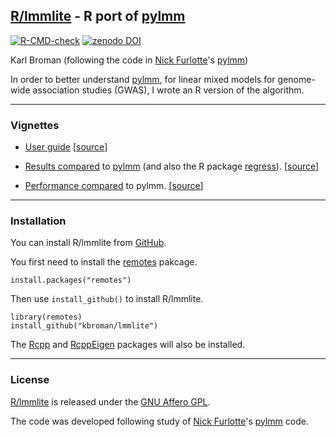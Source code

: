 ## [R/lmmlite](https://kbroman.org/lmmlite) - R port of [pylmm](https://github.com/nickFurlotte/pylmm)

[![R-CMD-check](https://github.com/kbroman/lmmlite/actions/workflows/R-CMD-check.yaml/badge.svg)](https://github.com/kbroman/lmmlite/actions/workflows/R-CMD-check.yaml)
[![zenodo DOI](https://zenodo.org/badge/DOI/10.5281/zenodo.5149506.svg)](https://doi.org/10.5281/zenodo.5149506)

Karl Broman (following the code in
[Nick Furlotte](http://whatmind.com)'s [pylmm](https://github.com/nickFurlotte/pylmm))

In order to better understand [pylmm](https://github.com/nickFurlotte/pylmm),
for linear mixed models for genome-wide association studies
(GWAS), I wrote an R version of the algorithm.

---

### Vignettes

- [User guide](https://kbroman.org/lmmlite/assets/lmmlite.html)
  [[source](https://github.com/kbroman/lmmlite/blob/master/vignettes/lmmlite.Rmd)]

- [Results compared](https://kbroman.org/lmmlite/assets/compare2pylmm.html)
  to [pylmm](https://github.com/nickFurlotte/pylmm) (and also the R package
  [regress](https://cran.r-project.org/package=regress)).
  [[source](https://github.com/kbroman/lmmlite/blob/gh-pages/assets/compare2pylmm.Rmd)]

- [Performance compared](https://kbroman.org/lmmlite/assets/performance.html)
  to pylmm.
  [[source](https://github.com/kbroman/lmmlite/blob/gh-pages/assets/performance.Rmd)]


---

### Installation

You can install R/lmmlite from
[GitHub](https://github.com/kbroman/lmmlite).

You first need to install the
[remotes](https://remotes.r-lib.org) pakcage.

    install.packages("remotes")

Then use `install_github()` to install R/lmmlite.

    library(remotes)
    install_github("kbroman/lmmlite")

The [Rcpp](https://github.com/RcppCore/Rcpp) and
[RcppEigen](https://github.com/RcppCore/RcppEigen) packages
will also be installed.

---

### License

[R/lmmlite](https://github.com/kbroman/lmmlite) is released under the
[GNU Affero GPL](https://www.gnu.org/licenses/why-affero-gpl.html).

The code was developed following study of [Nick Furlotte](http://whatmind.com)'s
[pylmm](https://github.com/nickFurlotte/pylmm) code.
